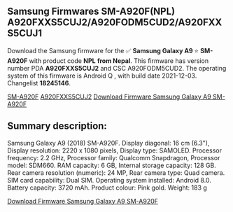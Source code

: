 <h2>Samsung Firmwares SM-A920F(NPL) A920FXXS5CUJ2/A920FODM5CUD2/A920FXXS5CUJ1</h2>
Download the Samsung firmware for the ✅ <strong>Samsung Galaxy A9 </strong> ⭐ <strong>SM-A920F</strong> with product code <strong>NPL</strong> <strong> from Nepal</strong>. This firmware has version number PDA <strong>A920FXXS5CUJ2</strong> and CSC A920FODM5CUD2. The operating system of this firmware is Android Q , with build date 2021-12-03. Changelist <strong>18245146</strong>.


[SM-A920F](https://samfirm.shop/samsung/model/SM-A920F)
[A920FXXS5CUJ2](https://samfirm.shop/samsung/pda/A920FXXS5CUJ2)
[Download Firmware Samsung Galaxy A9 SM-A920F](https://samfirm.shop/samsung/firmware/480050)
<h2>Summary description:</h2>
<p>Samsung Galaxy A9 (2018) SM-A920F. Display diagonal: 16 cm (6.3"), Display resolution: 2220 x 1080 pixels, Display type: SAMOLED. Processor frequency: 2.2 GHz, Processor family: Qualcomm Snapdragon, Processor model: SDM660. RAM capacity: 6 GB, Internal storage capacity: 128 GB. Rear camera resolution (numeric): 24 MP, Rear camera type: Quad camera. SIM card capability: Dual SIM. Operating system installed: Android 8.0. Battery capacity: 3720 mAh. Product colour: Pink gold. Weight: 183 g</p>


[Download Firmware Samsung Galaxy A9 SM-A920F](https://samfirm.shop/samsung/firmware/480050)
